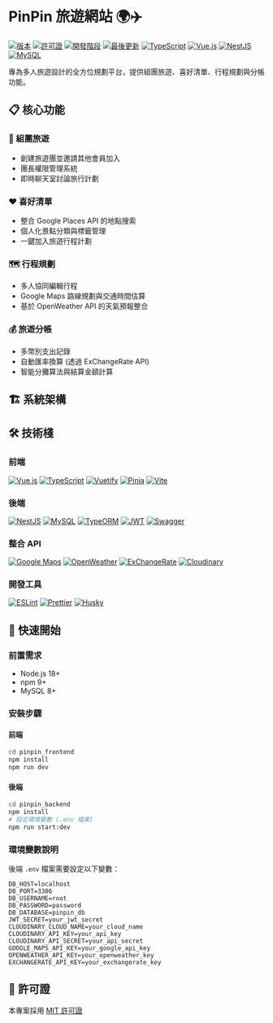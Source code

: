 # PinPin 旅遊網站 🌍✈️

[![版本](https://img.shields.io/badge/版本-0.1.0-blue)](https://github.com/yourusername/pinpin)
[![許可證](https://img.shields.io/badge/license-MIT-green)](https://github.com/yourusername/pinpin/blob/main/LICENSE)
[![開發階段](https://img.shields.io/badge/階段-開發中-yellow)](https://github.com/yourusername/pinpin)
[![最後更新](https://img.shields.io/badge/最後更新-2025年4月-orange)](https://github.com/yourusername/pinpin/commits)
[![TypeScript](https://img.shields.io/badge/TypeScript-5.6.3-blue?logo=typescript)](https://www.typescriptlang.org/)
[![Vue.js](https://img.shields.io/badge/Vue.js-3.5-green?logo=vue.js)](https://vuejs.org/)
[![NestJS](https://img.shields.io/badge/NestJS-10.0-red?logo=nestjs)](https://nestjs.com/)
[![MySQL](https://img.shields.io/badge/MySQL-8.0-blue?logo=mysql&logoColor=white)](https://www.mysql.com/)

專為多人旅遊設計的全方位規劃平台，提供組團旅遊、喜好清單、行程規劃與分帳功能。

## 📋 核心功能

### 👥 組團旅遊

- 創建旅遊團並邀請其他會員加入
- 團長權限管理系統
- 即時聊天室討論旅行計劃

### ❤️ 喜好清單

- 整合 Google Places API 的地點搜索
- 個人化景點分類與標籤管理
- 一鍵加入旅遊行程計劃

### 🗺️ 行程規劃

- 多人協同編輯行程
- Google Maps 路線規劃與交通時間估算
- 基於 OpenWeather API 的天氣預報整合

### 💰 旅遊分帳

- 多幣別支出記錄
- 自動匯率換算 (透過 ExChangeRate API)
- 智能分攤算法與結算金額計算

## 🏗️ 系統架構

## 🛠️ 技術棧

### 前端

[![Vue.js](https://img.shields.io/badge/Vue.js-v3.5-4FC08D?logo=vue.js&logoColor=white)](https://vuejs.org/)
[![TypeScript](https://img.shields.io/badge/TypeScript-v5.6-3178C6?logo=typescript&logoColor=white)](https://www.typescriptlang.org/)
[![Vuetify](https://img.shields.io/badge/Vuetify-v3.7-1867C0?logo=vuetify&logoColor=white)](https://vuetifyjs.com/)
[![Pinia](https://img.shields.io/badge/Pinia-v2.2-F0C?logo=vue.js&logoColor=white)](https://pinia.vuejs.org/)
[![Vite](https://img.shields.io/badge/Vite-v6.0-646CFF?logo=vite&logoColor=white)](https://vitejs.dev/)

### 後端

[![NestJS](https://img.shields.io/badge/NestJS-v10.0-E0234E?logo=nestjs&logoColor=white)](https://nestjs.com/)
[![MySQL](https://img.shields.io/badge/MySQL-v8.0-4479A1?logo=mysql&logoColor=white)](https://www.mysql.com/)
[![TypeORM](https://img.shields.io/badge/TypeORM-v0.3.20-orange?logo=typeorm&logoColor=white)](https://typeorm.io/)
[![JWT](https://img.shields.io/badge/JWT-v10.2.0-black?logo=JSON%20web%20tokens)](https://jwt.io/)
[![Swagger](https://img.shields.io/badge/Swagger-v8.1.0-85EA2D?logo=swagger&logoColor=black)](https://swagger.io/)

### 整合 API

[![Google Maps](https://img.shields.io/badge/Google_Maps_API-開發中-4285F4?logo=google-maps&logoColor=white)](https://developers.google.com/maps)
[![OpenWeather](https://img.shields.io/badge/OpenWeather_API-開發中-EB6E4B?logo=openweathermap&logoColor=white)](https://openweathermap.org/api)
[![ExChangeRate](https://img.shields.io/badge/ExChangeRate_API-開發中-brightgreen?logo=currencyexchange&logoColor=white)](https://exchangerate-api.com/)
[![Cloudinary](https://img.shields.io/badge/Cloudinary-v2.5-3448C5?logo=cloudinary&logoColor=white)](https://cloudinary.com/)

### 開發工具

[![ESLint](https://img.shields.io/badge/ESLint-v8.57-4B32C3?logo=eslint&logoColor=white)](https://eslint.org/)
[![Prettier](https://img.shields.io/badge/Prettier-v3.3-F7B93E?logo=prettier&logoColor=black)](https://prettier.io/)
[![Husky](https://img.shields.io/badge/Husky-v9.1-000000?logo=git&logoColor=white)](https://typicode.github.io/husky/)

## 🚀 快速開始

### 前置需求

- Node.js 18+
- npm 9+
- MySQL 8+

### 安裝步驟

#### 前端

```bash
cd pinpin_frontend
npm install
npm run dev
```

#### 後端

```bash
cd pinpin_backend
npm install
# 設定環境變數 (.env 檔案)
npm run start:dev
```

### 環境變數說明

後端 `.env` 檔案需要設定以下變數：

```evn
DB_HOST=localhost
DB_PORT=3306
DB_USERNAME=root
DB_PASSWORD=password
DB_DATABASE=pinpin_db
JWT_SECRET=your_jwt_secret
CLOUDINARY_CLOUD_NAME=your_cloud_name
CLOUDINARY_API_KEY=your_api_key
CLOUDINARY_API_SECRET=your_api_secret
GOOGLE_MAPS_API_KEY=your_google_api_key
OPENWEATHER_API_KEY=your_openweather_key
EXCHANGERATE_API_KEY=your_exchangerate_key
```

## 📄 許可證

本專案採用 [MIT 許可證](LICENSE)